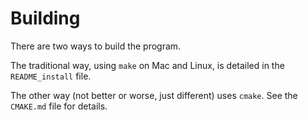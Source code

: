 # Building
There are two ways to build the program.

The traditional way, using `make` on Mac and Linux,
is detailed in the `README_install` file.

The other way (not better or worse, just different) uses `cmake`.
See the `CMAKE.md` file for details.
